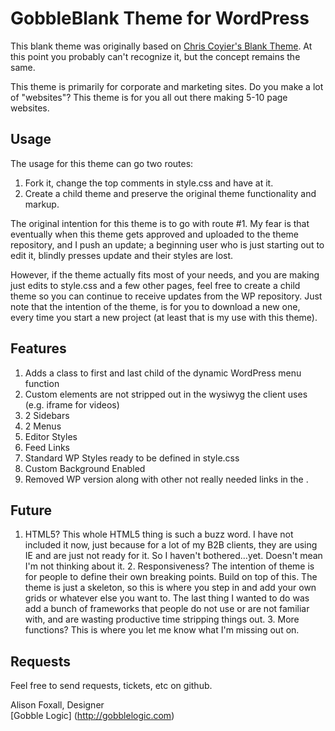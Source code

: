 # GobbleBlank Theme for WordPress

This blank theme was originally based on [Chris Coyier's Blank Theme](http://digwp.com/2010/02/blank-wordpress-theme/). At this point you probably can't recognize it, but the concept remains the same.

This theme is primarily for corporate and marketing sites. Do you make a lot of "websites"? This theme is for you all out there making 5-10 page websites.

## Usage

The usage for this theme can go two routes:

1. Fork it, change the top comments in style.css and have at it.
2. Create a child theme and preserve the original theme functionality and markup.

The original intention for this theme is to go with route #1. My fear is that eventually when this theme gets approved and uploaded to the theme repository, and I push an update; a beginning user who is just starting out to edit it, blindly presses update and their styles are lost.

However, if the theme actually fits most of your needs, and you are making just edits to style.css and a few other pages, feel free to create a child theme so you can continue to receive updates from the WP repository. Just note that the intention of the theme, is for you to download a new one, every time you start a new project (at least that is my use with this theme).

## Features

1. Adds a class to first and last child of the dynamic WordPress menu function 
2. Custom elements are not stripped out in the wysiwyg the client uses (e.g. iframe for videos)
3. 2 Sidebars
4. 2 Menus
5. Editor Styles
6. Feed Links
7. Standard WP Styles ready to be defined in style.css
8. Custom Background Enabled
9. Removed WP version along with other not really needed links in the <head>.

## Future

1. HTML5?
   This whole HTML5 thing is such a buzz word. I have not included it now, just because for a lot of my B2B clients, they are using IE and are just not ready for it. So I haven't bothered...yet. Doesn't mean I'm not thinking about it.
   2. Responsiveness?
   		The intention of theme is for people to define their own breaking points. Build on top of this. The theme is just a skeleton, so this is where you step in and add your own grids or whatever else you want to. The last thing I wanted to do was add a bunch of frameworks that people do not use or are not familiar with, and are wasting productive time stripping things out.
   		3. More functions? This is where you let me know what I'm missing out on.

## Requests

Feel free to send requests, tickets, etc on github.



Alison Foxall, Designer  
[Gobble Logic] (http://gobblelogic.com)